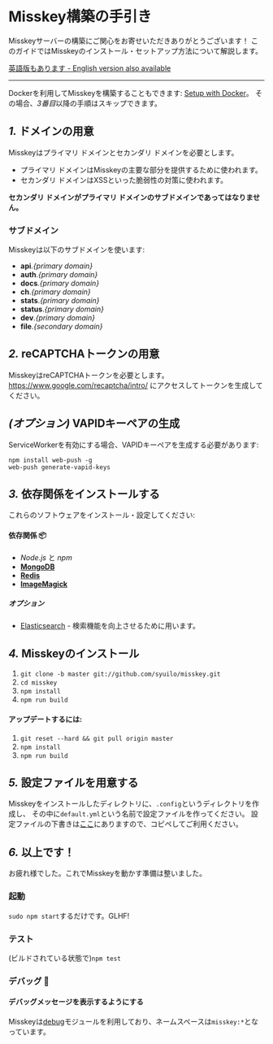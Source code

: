 Misskey構築の手引き
================================================================

Misskeyサーバーの構築にご関心をお寄せいただきありがとうございます！
このガイドではMisskeyのインストール・セットアップ方法について解説します。

[英語版もあります - English version also available](./setup.en.md)

----------------------------------------------------------------

Dockerを利用してMisskeyを構築することもできます: [Setup with Docker](./docker.en.md)。
その場合、*3番目*以降の手順はスキップできます。

*1.* ドメインの用意
----------------------------------------------------------------
Misskeyはプライマリ ドメインとセカンダリ ドメインを必要とします。

* プライマリ ドメインはMisskeyの主要な部分を提供するために使われます。
* セカンダリ ドメインはXSSといった脆弱性の対策に使われます。

**セカンダリ ドメインがプライマリ ドメインのサブドメインであってはなりません。**

### サブドメイン
Misskeyは以下のサブドメインを使います:

* **api**.*{primary domain}*
* **auth**.*{primary domain}*
* **docs**.*{primary domain}*
* **ch**.*{primary domain}*
* **stats**.*{primary domain}*
* **status**.*{primary domain}*
* **dev**.*{primary domain}*
* **file**.*{secondary domain}*

*2.* reCAPTCHAトークンの用意
----------------------------------------------------------------
MisskeyはreCAPTCHAトークンを必要とします。
https://www.google.com/recaptcha/intro/ にアクセスしてトークンを生成してください。

*(オプション)* VAPIDキーペアの生成
----------------------------------------------------------------
ServiceWorkerを有効にする場合、VAPIDキーペアを生成する必要があります:

``` shell
npm install web-push -g
web-push generate-vapid-keys
```

*3.* 依存関係をインストールする
----------------------------------------------------------------
これらのソフトウェアをインストール・設定してください:

#### 依存関係 :package:
* *Node.js* と *npm*
* **[MongoDB](https://www.mongodb.com/)**
* **[Redis](https://redis.io/)**
* **[ImageMagick](http://www.imagemagick.org/script/index.php)**

##### オプション
* [Elasticsearch](https://www.elastic.co/) - 検索機能を向上させるために用います。

*4.* Misskeyのインストール
----------------------------------------------------------------

1. `git clone -b master git://github.com/syuilo/misskey.git`
2. `cd misskey`
3. `npm install`
4. `npm run build`

#### アップデートするには:
1. `git reset --hard && git pull origin master`
2. `npm install`
3. `npm run build`

*5.* 設定ファイルを用意する
----------------------------------------------------------------
Misskeyをインストールしたディレクトリに、`.config`というディレクトリを作成し、
その中に`default.yml`という名前で設定ファイルを作ってください。
設定ファイルの下書きは[ここ](./config.md)にありますので、コピペしてご利用ください。

*6.* 以上です！
----------------------------------------------------------------
お疲れ様でした。これでMisskeyを動かす準備は整いました。

### 起動
`sudo npm start`するだけです。GLHF!

### テスト
(ビルドされている状態で)`npm test`

### デバッグ :bug:
#### デバッグメッセージを表示するようにする
Misskeyは[debug](https://github.com/visionmedia/debug)モジュールを利用しており、ネームスペースは`misskey:*`となっています。
